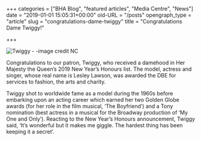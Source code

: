 +++
categories = ["BHA Blog", "featured articles", "Media Centre", "News"]
date = "2019-01-01 15:05:31+00:00"
old-URL = "/posts"
opengraph_type = "article"
slug = "congratulations-dame-twiggy"
title = "Congratulations Dame Twiggy!"

+++

![Twiggy - -image credit NC](https://res.cloudinary.com/homeopathyuk/v1557403245/bha/Twiggy-image-credit-NC.jpg)

Congratulations
to our patron, Twiggy, who received a damehood in Her Majesty the Queen’s 2019 New
Year’s Honours list. The model, actress and singer, whose real name is Lesley
Lawson, was awarded the DBE for services to fashion, the arts and charity.

Twiggy shot to worldwide fame as a model during the 1960s before embarking upon an acting career which earned her two Golden Globe awards (for her role in the film musical, ‘The Boyfriend’) and a Tony nomination (best actress in a musical for the Broadway production of ‘My One and Only’).  Reacting to the New Year’s Honours announcement, Twiggy said, ‘It’s wonderful but it makes me giggle. The hardest thing has been keeping it a secret’.

